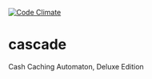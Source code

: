 [![Code Climate](https://codeclimate.com/github/makerslocal/cascade.png)](https://codeclimate.com/github/makerslocal/cascade)

cascade
=======

Cash Caching Automaton, Deluxe Edition
